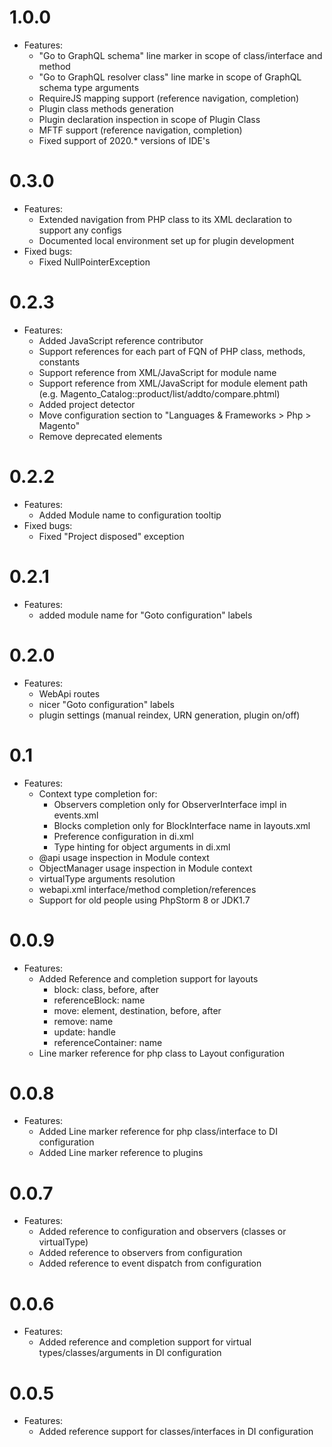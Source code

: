 1.0.0
============= 
* Features:
    * "Go to GraphQL schema" line marker in scope of class/interface and method
    * "Go to GraphQL resolver class" line marke in scope of GraphQL schema type arguments
    * RequireJS mapping support (reference navigation, completion)
    * Plugin class methods generation
    * Plugin declaration inspection in scope of Plugin Class
    * MFTF support (reference navigation, completion)
    * Fixed support of 2020.* versions of IDE's

0.3.0
============= 
* Features:
    * Extended navigation from PHP class to its XML declaration to support any configs
    * Documented local environment set up for plugin development
* Fixed bugs:
    * Fixed NullPointerException

0.2.3
=============
* Features:
    * Added JavaScript reference contributor
    * Support references for each part of FQN of PHP class, methods, constants
    * Support reference from XML/JavaScript for module name
    * Support reference from XML/JavaScript for module element path (e.g. Magento_Catalog::product/list/addto/compare.phtml)
    * Added project detector
    * Move configuration section to "Languages & Frameworks > Php > Magento"
    * Remove deprecated elements
    
0.2.2
============= 
* Features:
    * Added Module name to configuration tooltip
* Fixed bugs:
    * Fixed "Project disposed" exception
   
0.2.1
=============    
* Features:
    * added module name for "Goto configuration" labels
    
0.2.0
=============
* Features:
    * WebApi routes
    * nicer "Goto configuration" labels
    * plugin settings (manual reindex, URN generation, plugin on/off)
 
0.1
=============  
* Features:
    * Context type completion for:
        * Observers completion only for ObserverInterface impl in events.xml
        * Blocks completion only for BlockInterface name in layouts.xml
        * Preference configuration in di.xml
        * Type hinting for object arguments in di.xml
    * @api usage inspection in Module context
    * ObjectManager usage inspection in Module context
    * virtualType arguments resolution
    * webapi.xml interface/method completion/references
    * Support for old people using PhpStorm 8 or JDK1.7
    
0.0.9
=============    
* Features:
    * Added Reference and completion support for layouts
        * block: class, before, after
        * referenceBlock: name
        * move: element, destination, before, after
        * remove: name
        * update: handle
        * referenceContainer: name
    * Line marker reference for php class to Layout configuration

0.0.8
=============
* Features:
    * Added Line marker reference for php class/interface to DI configuration
    * Added Line marker reference to plugins

0.0.7
=============
* Features:
    * Added reference to configuration and observers (classes or virtualType)
    * Added reference to observers from configuration
    * Added reference to event dispatch from configuration
    
0.0.6
=============
* Features:
    * Added reference and completion support for virtual types/classes/arguments in DI configuration
    
0.0.5
=============
* Features:
    * Added reference support for classes/interfaces in DI configuration